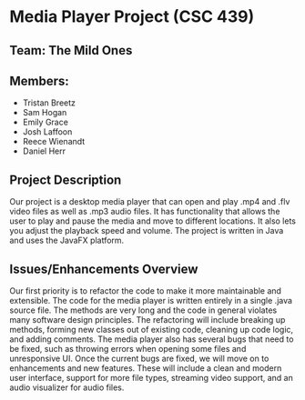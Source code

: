 # Media Player Project (CSC 439)

## Team: The Mild Ones

## Members:
* Tristan Breetz
* Sam Hogan
* Emily Grace
* Josh Laffoon
* Reece Wienandt
* Daniel Herr


## Project Description
Our project is a desktop media player that can open and play .mp4 and .flv video files as well as .mp3 audio files. It has functionality that allows the user to play and pause the media and move to different locations. It also lets you adjust the playback speed and volume. The project is written in Java and uses the JavaFX platform.

## Issues/Enhancements Overview
Our first priority is to refactor the code to make it more maintainable and extensible. The code for the media player is written entirely in a single .java source file. The methods are very long and the code in general violates many software design principles. The refactoring will include breaking up methods, forming new classes out of existing code, cleaning up code logic, and adding comments. The media player also has several bugs that need to be fixed, such as throwing errors when opening some files and unresponsive UI. Once the current bugs are fixed, we will move on to enhancements and new features. These will include a clean and modern user interface, support for more file types, streaming video support, and an audio visualizer for audio files.

